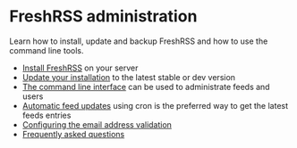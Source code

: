# FreshRSS administration

Learn how to install, update and backup FreshRSS and how to use the command line tools.

* [Install FreshRSS](02_Installation.md) on your server
* [Update your installation](03_Updating.md) to the latest stable or dev version
* [The command line interface](https://github.com/FreshRSS/FreshRSS/tree/master/cli) can be used to administrate feeds and users
* [Automatic feed updates](https://github.com/FreshRSS/FreshRSS#automatic-feed-update) using cron is the preferred way to get the latest feeds entries
* [Configuring the email address validation](05_Configuring_email_validation.md)
* [Frequently asked questions](04_Frequently_Asked_Questions.md)
